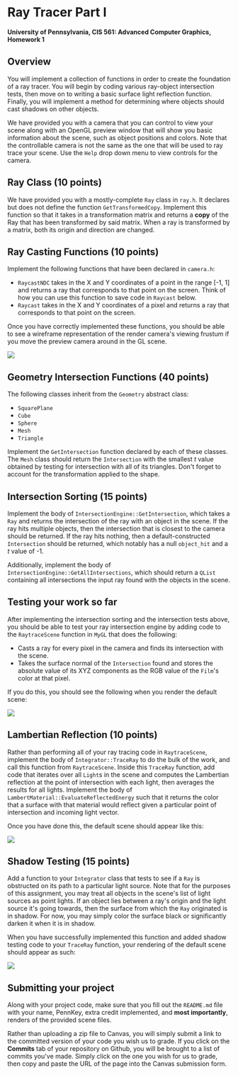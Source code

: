 Ray Tracer Part I
======================

**University of Pennsylvania, CIS 561: Advanced Computer Graphics, Homework 1**

Overview
------------
You will implement a collection of functions in order to create the foundation
of a ray tracer. You will begin by coding various ray-object intersection tests,
then move on to writing a basic surface light reflection function. Finally, you
will implement a method for determining where objects should cast shadows on
other objects.

We have provided you with a camera that you can control to view your scene along
with an OpenGL preview window that will show you basic information about the
scene, such as object positions and colors. Note that the controllable camera
is not the same as the one that will be used to ray trace your scene. Use the
`Help` drop down menu to view controls for the camera.

Ray Class (10 points)
--------
We have provided you with a mostly-complete `Ray` class in `ray.h`. It declares
but does not define the function `GetTransformedCopy`. Implement this function
so that it takes in a transformation matrix and returns a
__copy__ of the Ray that has been transformed by said matrix. When a ray is
transformed by a matrix, both its origin and direction are changed.

Ray Casting Functions (10 points)
------
Implement the following functions that have been declared in `camera.h`:
* `RaycastNDC` takes in the X and Y coordinates of a point in the range [-1, 1]
and returns a ray that corresponds to that point on the screen. Think of how
you can use this function to save code in `Raycast` below.
* `Raycast` takes in the X and Y coordinates of a pixel and returns a ray
that corresponds to that point on the screen.

Once you have correctly implemented these functions, you should be able to see
a wireframe representation of the render camera's viewing frustum if you move the
preview camera around in the GL scene.

![](./camera_wireframe.png)

Geometry Intersection Functions (40 points)
-------------
The following classes inherit from the `Geometry` abstract class:
* `SquarePlane`
* `Cube`
* `Sphere`
* `Mesh`
* `Triangle`

Implement the `GetIntersection` function declared by each of these classes. The
`Mesh` class should return the `Intersection` with the smallest _t_ value
obtained by testing for intersection with all of its triangles. Don't forget to
account for the transformation applied to the shape.

Intersection Sorting (15 points)
-----------
Implement the body of `IntersectionEngine::GetIntersection`, which takes a `Ray`
and returns the intersection of the ray with an object in the scene. If the ray
hits multiple objects, then the intersection that is closest to the camera
should be returned. If the ray hits nothing, then a default-constructed
`Intersection` should be returned, which notably has a null `object_hit` and a
_t_ value of -1.

Additionally, implement the body of `IntersectionEngine::GetAllIntersections`,
which should return a `QList` containing all intersections the input ray found
with the objects in the scene.

Testing your work so far
-------------
After implementing the intersection sorting and the intersection tests above, you should be
able to test your ray intersection engine by adding code to the `RaytraceScene`
function in `MyGL` that does the following:
* Casts a ray for every pixel in the camera and finds its intersection with the
scene.
* Takes the surface normal of the `Intersection` found and stores the
absolute value of its XYZ components as the RGB value of the `Film`'s color at
that pixel.

If you do this, you should see the following when you render the default scene:

![](./normals.png)

Lambertian Reflection (10 points)
------------
Rather than performing all of your ray tracing code in `RaytraceScene`,
implement the body of `Integrator::TraceRay` to do the bulk of the work, and
call this function from `RaytraceScene`. Inside this `TraceRay` function, add
code that iterates over all `Light`s in the scene and computes the Lambertian
reflection at the point of intersection with each light, then averages the
results for all lights. Implement the body of
`LambertMaterial::EvaluateReflectedEnergy` such that it returns the color that
a surface with that material would reflect given a particular point of
intersection and incoming light vector.

Once you have done this, the default scene should
appear like this:

![](./basic_scene.png)

Shadow Testing (15 points)
-------------
Add a function to your `Integrator` class that tests to see if a `Ray` is
obstructed on its path to a particular light source. Note that for the purposes
of this assignment, you may treat all objects in the scene's list of light
sources as point lights. If an object lies between a ray's origin and the light
source it's going towards, then the surface from which the `Ray` originated
is in shadow. For now, you may simply color the surface black or significantly
darken it when it is in shadow.

When you have successfully implemented this function and added shadow testing
code to your `TraceRay` function, your rendering of the default scene should
appear as such:

![](./shadow_scene.png)

Submitting your project
--------------
Along with your project code, make sure that you fill out the `README.md` file
with your name, PennKey, extra credit implemented, and __most importantly__,
renders of the provided scene files.

Rather than uploading a zip file to Canvas, you will simply submit a link to
the committed version of your code you wish us to grade. If you click on the
__Commits__ tab of your repository on Github, you will be brought to a list of
commits you've made. Simply click on the one you wish for us to grade, then copy
and paste the URL of the page into the Canvas submission form.
